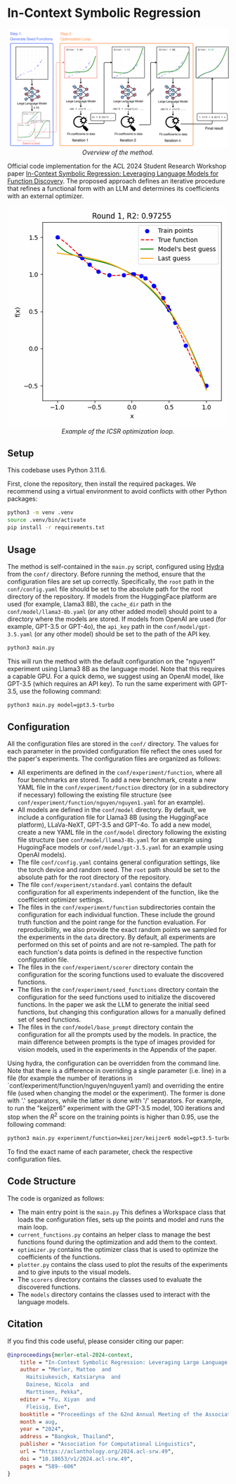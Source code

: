 # In-Context Symbolic Regression

<p align="center" style="text-align:center">
  <img src="assets/sketch.png" />
  <br>
      <em>Overview of the method.</em>
</p>


Official code implementation for the ACL 2024 Student Research Workshop paper [In-Context Symbolic Regression: Leveraging Language Models for Function Discovery](https://aclanthology.org/2024.acl-srw.49/). The proposed approach defines an iterative procedure that refines a functional form with an LLM and determines its coefficients with an external optimizer.

<p align="center" style="text-align:center">
  <img src="assets/animation.gif" />
  <br>
      <em>Example of the ICSR optimization loop.</em>
</p>

## Setup

This codebase uses Python 3.11.6.

First, clone the repository, then install the required packages.
We recommend using a virtual environment to avoid conflicts with other Python packages:

```bash
python3 -m venv .venv
source .venv/bin/activate
pip install -r requirements.txt
```

## Usage

The method is self-contained in the `main.py` script, configured using [Hydra](https://hydra.cc/) from the `conf/` directory. Before running the method, ensure that the configuration files are set up correctly. Specifically, the `root` path in the `conf/config.yaml` file should be set to the absolute path for the root directory of the repository. If models from the HuggingFace platform are used (for example, Llama3 8B), the `cache_dir` path in the `conf/model/llama3-8b.yaml` (or any other added model) should point to a directory where the models are stored. If models from OpenAI are used (for example, GPT-3.5 or GPT-4o), the `api_key` path in the `conf/model/gpt-3.5.yaml` (or any other model) should be set to the path of the API key.

```bash
python3 main.py
```

This will run the method with the default configuration on the "nguyen1" experiment using Llama3 8B as the language model. Note that this requires a capable GPU. For a quick demo, we suggest using an OpenAI model, like GPT-3.5 (which requires an API key). To run the same experiment with GPT-3.5, use the following command:

```bash
python3 main.py model=gpt3.5-turbo
```

## Configuration

All the configuration files are stored in the `conf/` directory. The values for each parameter in the provided configuration file reflect the ones used for the paper's experiments. The configuration files are organized as follows:

- All experiments are defined in the `conf/experiment/function`, where all four benchmarks are stored. To add a new benchmark, create a new YAML file in the `conf/experiment/function` directory (or in a subdirectory if necessary) following the existing file structure (see `conf/experiment/function/nguyen/nguyen1.yaml` for an example).
- All models are defined in the `conf/model` directory. By default, we include a configuration file for Llama3 8B (using the HuggingFace platform), LLaVa-NeXT, GPT-3.5 and GPT-4o. To add a new model, create a new YAML file in the `conf/model` directory following the existing file structure (see `conf/model/llama3-8b.yaml` for an example using HugoingFace models or `conf/model/gpt-3.5.yaml` for an example using OpenAI models).
- The file `conf/config.yaml` contains general configuration settings, like the torch device and random seed. The `root` path should be set to the absolute path for the root directory of the repository.
- The file `conf/experiment/standard.yaml` contains the default configuration for all experiments independent of the function, like the coefficient optimizer settings.
- The files in the `conf/experiment/function` subdirectories contain the configuration for each individual function. These include the ground truth function and the point range for the function evaluation. For reproducibility, we also provide the exact random points we sampled for the experiments in the `data` directory. By default, all experiments are performed on this set of points and are not re-sampled. The path for each function's data points is defined in the respective function configuration file.
- The files in the `conf/experiment/scorer` directory contain the configuration for the scoring functions used to evaluate the discovered functions.
- The files in the `conf/experiment/seed_functions` directory contain the configuration for the seed functions used to initialize the discovered functions. In the paper we ask the LLM to generate the initial seed functions, but changing this configuration allows for a manually defined set of seed functions.
- The files in the `conf/model/base_prompt` directory contain the configuration for all the prompts used by the models. In practice, the main difference between prompts is the type of images provided for vision models, used in the experiments in the Appendix of the paper.

Using hydra, the configuration can be overridden from the command line. Note that there is a difference in overriding a single parameter (i.e. line) in a file (for example the number of iterations in `conf/experiment/function/nguyen/nguyen1.yaml) and overriding the entire file (used when changing the model or the experiment). The former is done with '.' separators, while the latter is done with '/' separators. For example, to run the "keijzer6" experiment with the GPT-3.5 model, 100 iterations and stop when the $R^2$ score on the training points is higher than 0.95, use the following command:

```bash
python3 main.py experiment/function=keijzer/keijzer6 model=gpt3.5-turbo experiment.function.iterations=100 experiment.function.tolerance=0.95
```

To find the exact name of each parameter, check the respective configuration files.

## Code Structure

The code is organized as follows:

- The main entry point is the `main.py` This defines a Workspace class that loads the configuration files, sets up the points and model and runs the main loop.
- `current_functions.py` contains an helper class to manage the best functions found during the optimization and add them to the context.
- `optimizer.py` contains the optimizer class that is used to optimize the coefficients of the functions.
- `plotter.py` contains the class used to plot the results of the experiments and to give inputs to the visual models.
- The `scorers` directory contains the classes used to evaluate the discovered functions.
- The `models` directory contains the classes used to interact with the language models.

## Citation

If you find this code useful, please consider citing our paper:

```bibtex
@inproceedings{merler-etal-2024-context,
    title = "In-Context Symbolic Regression: Leveraging Large Language Models for Function Discovery",
    author = "Merler, Matteo  and
      Haitsiukevich, Katsiaryna  and
      Dainese, Nicola  and
      Marttinen, Pekka",
    editor = "Fu, Xiyan  and
      Fleisig, Eve",
    booktitle = "Proceedings of the 62nd Annual Meeting of the Association for Computational Linguistics (Volume 4: Student Research Workshop)",
    month = aug,
    year = "2024",
    address = "Bangkok, Thailand",
    publisher = "Association for Computational Linguistics",
    url = "https://aclanthology.org/2024.acl-srw.49",
    doi = "10.18653/v1/2024.acl-srw.49",
    pages = "589--606"
}

```
